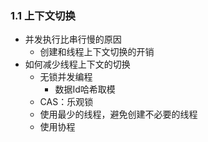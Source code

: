 ### 1.1 上下文切换

- 并发执行比串行慢的原因
  - 创建和线程上下文切换的开销
- 如何减少线程上下文的切换
  - 无锁并发编程
    - 数据Id哈希取模
  - CAS：乐观锁
  - 使用最少的线程，避免创建不必要的线程
  - 使用协程